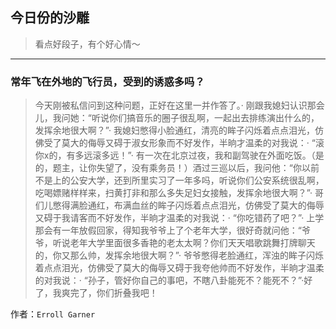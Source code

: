 ## 今日份的沙雕

> 看点好段子，有个好心情～


 
---

### 常年飞在外地的飞行员，受到的诱惑多吗？

> 今天刚被私信问到这种问题，正好在这里一并作答了。· 刚跟我媳妇认识那会儿，我问她：“听说你们搞音乐的圈子很乱啊，一起出去排练演出什么的，发挥余地很大啊？”· 我媳妇憋得小脸通红，清亮的眸子闪烁着点点泪光，仿佛受了莫大的侮辱又碍于淑女形象而不好发作，半晌才温柔的对我说：· “滚你x的，有多远滚多远！”· 有一次在北京过夜，我和副驾驶在外面吃饭。（是的，题主，让你失望了，没有乘务员！）酒过三巡以后，我问他：“你以前不是上的公安大学，还到所里实习了一年多吗，听说你们公安系统很乱啊，吃喝嫖赌样样来，扫黄打非和那么多失足妇女接触，发挥余地很大啊？”· 哥们儿憋得满脸通红，布满血丝的眸子闪烁着点点泪光，仿佛受了莫大的侮辱又碍于我请客而不好发作，半晌才温柔的对我说：· “你吃错药了吧？”· 上学那会有一年放假回家，得知我爷爷上了个老年大学，很好奇就问他：“爷爷，听说老年大学里面很多香艳的老太太啊？你们天天唱歌跳舞打牌聊天的，你又那么帅，发挥余地很大啊？”· 爷爷憋得老脸通红，浑浊的眸子闪烁着点点泪光，仿佛受了莫大的侮辱又碍于我夸他帅而不好发作，半晌才温柔的对我说：· “孙子，管好你自己的事吧，不瞎八卦能死不？能死不？”·好了，我爽完了，你们折叠我吧！


作者：`Erroll Garner`